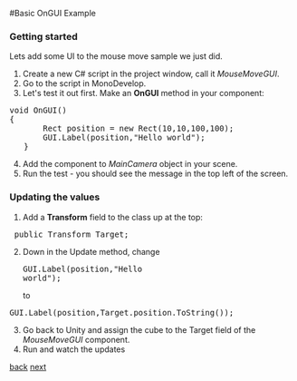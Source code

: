 #Basic OnGUI Example

### Getting started
Lets add some UI to the mouse move sample we just did.

1. Create a new C# script in the project window, call it *MouseMoveGUI*.
2. Go to the script in MonoDevelop.
3. Let's test it out first. Make an **OnGUI** method in your component: 
<pre>void OnGUI()
{
       Rect position = new Rect(10,10,100,100);
       GUI.Label(position,"Hello world"); 
   }</pre>
4. Add the component to *MainCamera* object in your scene.
5. Run the test - you should see the message in the top left of the screen.


### Updating the values
1. Add a **Transform** field to the class up at the top:
<pre> public Transform Target;</pre>
2. Down in the Update method, change <pre>GUI.Label(position,"Hello world");</pre>
to 
<pre>GUI.Label(position,Target.position.ToString());</pre>
3. Go back to Unity and assign the cube to the Target field of the *MouseMoveGUI* component.
4. Run and watch the updates
 

[back](4-19.md) [next](4-21.md)